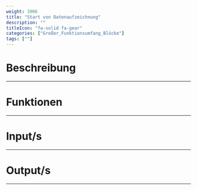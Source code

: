 ```yaml
---
weight: 3006
title: "Start von Datenaufzeichnung"
description: ""
titleIcon: "fa-solid fa-gear"
categories: ["Großer_Funktionsumfang_Blöcke"]
tags: [""]
---
```



# Beschreibung
---

# Funktionen
---

# Input/s
---

# Output/s
---
